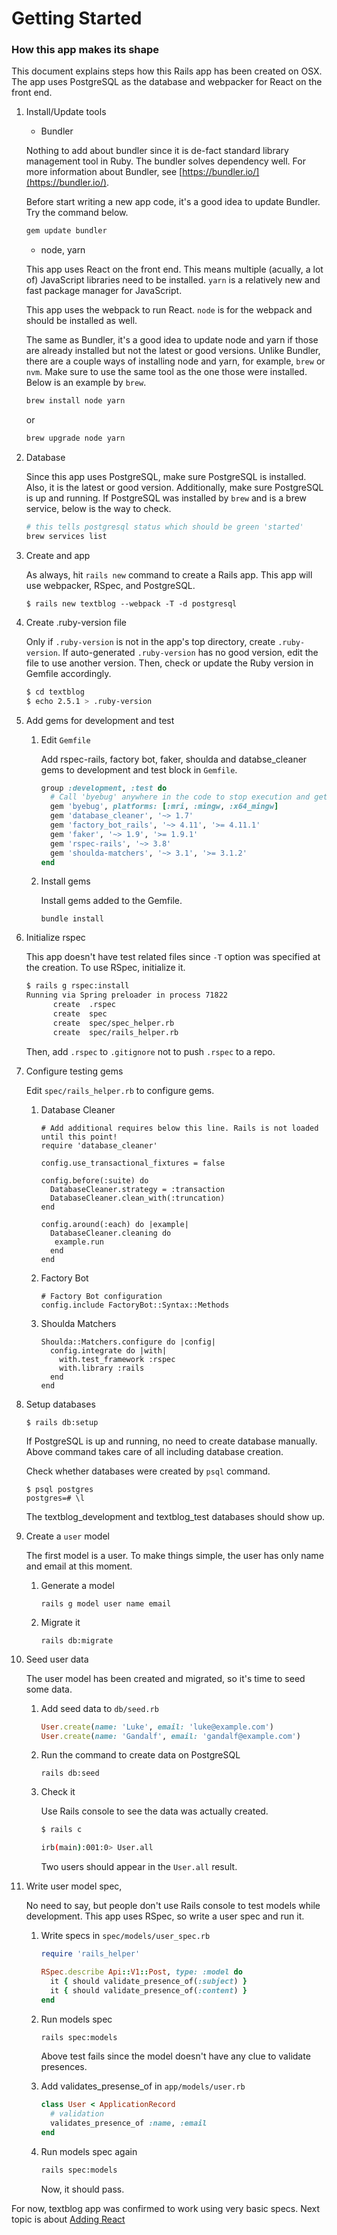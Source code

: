 # Getting Started

### How this app makes its shape

This document explains steps how this Rails app has been created on OSX.
The app uses PostgreSQL as the database and webpacker for React 
on the front end.


1. Install/Update tools

    - Bundler
    
    Nothing to add about bundler since it is de-fact standard library
    management tool in Ruby. The bundler solves dependency well.
    For more information about Bundler, see [https://bundler.io/](https://bundler.io/).
    
    Before start writing a new app code, it's a good idea to update Bundler.
    Try the command below.

    ```bash
    gem update bundler
    ```
    
    - node, yarn
    
    This app uses React on the front end. This means multiple (acually, a lot of)
    JavaScript libraries need to be installed. `yarn` is a relatively new and fast
    package manager for JavaScript.
    
    This app uses the webpack to run React. `node` is for the webpack and
    should be installed as well.
    
    The same as Bundler, it's a good idea to update node and yarn
    if those are already installed but not the latest or good versions.
    Unlike Bundler, there are a couple ways of installing node and yarn,
    for example, `brew` or `nvm`. Make sure to use the same tool as the one those
    were installed. Below is an example by `brew`.

    ```bash
    brew install node yarn
    ```
    
    or
    
    ```bash
    brew upgrade node yarn
    ```

2. Database

    Since this app uses PostgreSQL, make sure PostgreSQL is installed.
    Also, it is the latest or good version. Additionally, make sure PostgreSQL is
    up and running. If PostgreSQL was installed by `brew` and is a brew service,
    below is the way to check.

    ```bash
    # this tells postgresql status which should be green 'started'
    brew services list
    ```

3. Create and app

    As always, hit `rails new` command to create a Rails app.
    This app will use webpacker, RSpec, and PostgreSQL.

    `$ rails new textblog --webpack -T -d postgresql`

4. Create .ruby-version file

    Only if `.ruby-version` is not in the app's top directory,
    create `.ruby-version`. If auto-generated `.ruby-version` has
    no good version, edit the file to use another version.
    Then, check or update the Ruby version in Gemfile accordingly.

    ```bash
    $ cd textblog
    $ echo 2.5.1 > .ruby-version
    ```

5. Add gems for development and test

    1. Edit `Gemfile`

        Add rspec-rails, factory bot, faker, shoulda and databse_cleaner
        gems to development and test block in `Gemfile`.

        ```ruby
        group :development, :test do
          # Call 'byebug' anywhere in the code to stop execution and get a debugger console
          gem 'byebug', platforms: [:mri, :mingw, :x64_mingw]
          gem 'database_cleaner', '~> 1.7'
          gem 'factory_bot_rails', '~> 4.11', '>= 4.11.1'
          gem 'faker', '~> 1.9', '>= 1.9.1'
          gem 'rspec-rails', '~> 3.8'
          gem 'shoulda-matchers', '~> 3.1', '>= 3.1.2'
        end
        ```

    2. Install gems
    
        Install gems added to the Gemfile.

        ```
        bundle install
        ```

6. Initialize rspec

    This app doesn't have test related files since `-T` option was
    specified at the creation. To use RSpec, initialize it.

    ```bash
    $ rails g rspec:install
    Running via Spring preloader in process 71822
          create  .rspec
          create  spec
          create  spec/spec_helper.rb
          create  spec/rails_helper.rb
    ```

    Then, add `.rspec` to `.gitignore` not to push `.rspec` to a repo.

7. Configure testing gems

    Edit `spec/rails_helper.rb` to configure gems.

    1. Database Cleaner
    
        ```
        # Add additional requires below this line. Rails is not loaded until this point!
        require 'database_cleaner'
        
        config.use_transactional_fixtures = false
        
        config.before(:suite) do
          DatabaseCleaner.strategy = :transaction
          DatabaseCleaner.clean_with(:truncation)
        end
        
        config.around(:each) do |example|
          DatabaseCleaner.cleaning do
           example.run
          end
        end
        ```

    2. Factory Bot
    
        ```
        # Factory Bot configuration
        config.include FactoryBot::Syntax::Methods
        ```
     
    3. Shoulda Matchers
    
        ```
        Shoulda::Matchers.configure do |config|
          config.integrate do |with|
            with.test_framework :rspec
            with.library :rails
          end
        end
        ```

8. Setup databases

    `$ rails db:setup`
    
    If PostgreSQL is up and running, no need to create database manually.
    Above command takes care of all including database creation.

    Check whether databases were created by `psql` command.
    
    ```
    $ psql postgres
    postgres=# \l
    ```

    The textblog_development and textblog_test databases should show up.

9. Create a `user` model

    The first model is a user. To make things simple, the user has only name and
    email at this moment.

    1. Generate a model
    
        ```rails g model user name email```
    
    2. Migrate it
    
        ```rails db:migrate```

10. Seed user data

    The user model has been created and migrated, so it's time to seed some data.
    
    1. Add seed data to `db/seed.rb`
    
        ```ruby
        User.create(name: 'Luke', email: 'luke@example.com')
        User.create(name: 'Gandalf', email: 'gandalf@example.com')
        ```
    
    2. Run the command to create data on PostgreSQL
    
        ```rails db:seed```
    
    3. Check it
    
        Use Rails console to see the data was actually created.
    
        ```bash
        $ rails c
        
        irb(main):001:0> User.all
        ```

        Two users should appear in the `User.all` result.

14. Write user model spec, 

    No need to say, but people don't use Rails console to test models while
    development. This app uses RSpec, so write a user spec and run it.
    
    1. Write specs in `spec/models/user_spec.rb`

        ```ruby
        require 'rails_helper'
        
        RSpec.describe Api::V1::Post, type: :model do
          it { should validate_presence_of(:subject) }
          it { should validate_presence_of(:content) }
        end
        ```

    2. Run models spec
    
        ```bash
        rails spec:models
        ```

        Above test fails since the model doesn't have any clue to
        validate presences.
    
    3. Add validates_presense_of in `app/models/user.rb`

        ```ruby
        class User < ApplicationRecord
          # validation
          validates_presence_of :name, :email
        end
        ```

    4. Run models spec again

        ```bash
        rails spec:models
        ```

        Now, it should pass.


For now, textblog app was confirmed to work using very basic specs. Next topic is
about [Adding React](./AddingReact.md)
